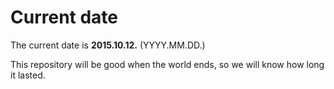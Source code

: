 # Current date

The current date is **2015.10.12.** (YYYY.MM.DD.)

This repository will be good when the world ends, so we will know how long it lasted.